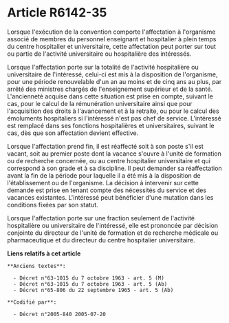 # Article R6142-35

Lorsque l'exécution de la convention comporte l'affectation à l'organisme associé de membres du personnel enseignant et
hospitalier à plein temps du centre hospitalier et universitaire, cette affectation peut porter sur tout ou partie de
l'activité universitaire ou hospitalière des intéressés.

Lorsque l'affectation porte sur la totalité de l'activité hospitalière ou universitaire de l'intéressé, celui-ci est mis à la
disposition de l'organisme, pour une période renouvelable d'un an au moins et de cinq ans au plus, par arrêté des ministres
chargés de l'enseignement supérieur et de la santé. L'ancienneté acquise dans cette situation est prise en compte, suivant le
cas, pour le calcul de la rémunération universitaire ainsi que pour l'acquisition des droits à l'avancement et à la retraite,
ou pour le calcul des émoluments hospitaliers si l'intéressé n'est pas chef de service. L'intéressé est remplacé dans ses
fonctions hospitalières et universitaires, suivant le cas, dès que son affectation devient effective.

Lorsque l'affectation prend fin, il est réaffecté soit à son poste s'il est vacant, soit au premier poste dont la vacance
s'ouvre à l'unité de formation ou de recherche concernée, ou au centre hospitalier universitaire et qui correspond à son
grade et à sa discipline. Il peut demander sa réaffectation avant la fin de la période pour laquelle il a été mis à la
disposition de l'établissement ou de l'organisme. La décision à intervenir sur cette demande est prise en tenant compte des
nécessités du service et des vacances existantes. L'intéressé peut bénéficier d'une mutation dans les conditions fixées par
son statut.

Lorsque l'affectation porte sur une fraction seulement de l'activité hospitalière ou universitaire de l'intéressé, elle est
prononcée par décision conjointe du directeur de l'unité de formation et de recherche médicale ou pharmaceutique et du
directeur du centre hospitalier universitaire.

**Liens relatifs à cet article**

	**Anciens textes**:

	  - Décret n°63-1015 du 7 octobre 1963 - art. 5 (M)
	  - Décret n°63-1015 du 7 octobre 1963 - art. 5 (Ab)
	  - Décret n°65-806 du 22 septembre 1965 - art. 5 (Ab)

	**Codifié par**:

	  - Décret n°2005-840 2005-07-20
